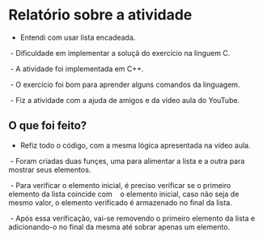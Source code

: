 # Relatório sobre a atividade
  
  
  - Entendi com usar lista encadeada.
  
  
  - Dificuldade em implementar a soluçã do exercício na linguem C.
  
  
  - A atividade foi implementada em C++.
  
  
  - O exercício foi bom para aprender alguns comandos da linguagem.
  
  
  - Fiz a atividade com a ajuda de amigos e da vídeo aula do YouTube.


## O que foi feito?
  
  
  - Refiz todo o código, com a mesma lógica apresentada na vídeo aula.


  - Foram criadas duas funçes, uma para alimentar a lista e a outra para mostrar seus elementos.


  - Para verificar o elemento inicial, é preciso verificar se o primeiro elemento da lista coincide com
    o elemento inicial, caso não seja de mesmo valor, o elemento verificado é armazenado no final da lista.


  - Após essa verificação, vai-se removendo o primeiro elemento da lista e adicionando-o no final da mesma até 
    sobrar apenas um elemento.

